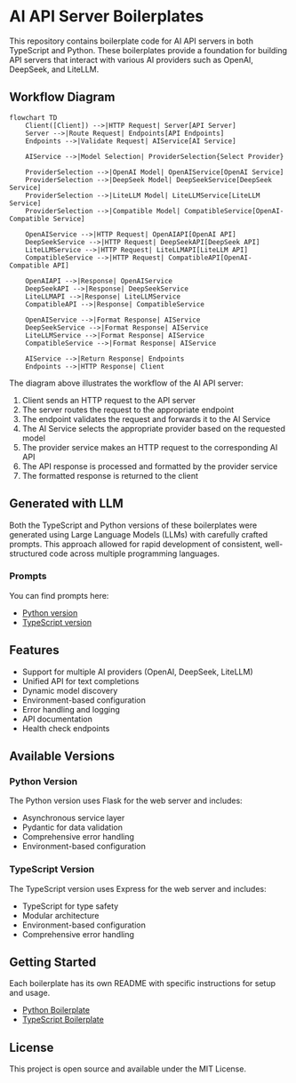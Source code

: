 # AI API Server Boilerplates

This repository contains boilerplate code for AI API servers in both TypeScript and Python. These boilerplates provide a foundation for building API servers that interact with various AI providers such as OpenAI, DeepSeek, and LiteLLM.

## Workflow Diagram

```mermaid
flowchart TD
    Client([Client]) -->|HTTP Request| Server[API Server]
    Server -->|Route Request| Endpoints[API Endpoints]
    Endpoints -->|Validate Request| AIService[AI Service]
    
    AIService -->|Model Selection| ProviderSelection{Select Provider}
    
    ProviderSelection -->|OpenAI Model| OpenAIService[OpenAI Service]
    ProviderSelection -->|DeepSeek Model| DeepSeekService[DeepSeek Service]
    ProviderSelection -->|LiteLLM Model| LiteLLMService[LiteLLM Service]
    ProviderSelection -->|Compatible Model| CompatibleService[OpenAI-Compatible Service]
    
    OpenAIService -->|HTTP Request| OpenAIAPI[OpenAI API]
    DeepSeekService -->|HTTP Request| DeepSeekAPI[DeepSeek API]
    LiteLLMService -->|HTTP Request| LiteLLMAPI[LiteLLM API]
    CompatibleService -->|HTTP Request| CompatibleAPI[OpenAI-Compatible API]
    
    OpenAIAPI -->|Response| OpenAIService
    DeepSeekAPI -->|Response| DeepSeekService
    LiteLLMAPI -->|Response| LiteLLMService
    CompatibleAPI -->|Response| CompatibleService
    
    OpenAIService -->|Format Response| AIService
    DeepSeekService -->|Format Response| AIService
    LiteLLMService -->|Format Response| AIService
    CompatibleService -->|Format Response| AIService
    
    AIService -->|Return Response| Endpoints
    Endpoints -->|HTTP Response| Client
```

The diagram above illustrates the workflow of the AI API server:
1. Client sends an HTTP request to the API server
2. The server routes the request to the appropriate endpoint
3. The endpoint validates the request and forwards it to the AI Service
4. The AI Service selects the appropriate provider based on the requested model
5. The provider service makes an HTTP request to the corresponding AI API
6. The API response is processed and formatted by the provider service
7. The formatted response is returned to the client

## Generated with LLM

Both the TypeScript and Python versions of these boilerplates were generated using Large Language Models (LLMs) with carefully crafted prompts. This approach allowed for rapid development of consistent, well-structured code across multiple programming languages.

### Prompts

You can find prompts here:
- [Python version](./prompts/python.md)
- [TypeScript version](./prompts/typescript.md)

## Features

- Support for multiple AI providers (OpenAI, DeepSeek, LiteLLM)
- Unified API for text completions
- Dynamic model discovery
- Environment-based configuration
- Error handling and logging
- API documentation
- Health check endpoints

## Available Versions

### Python Version

The Python version uses Flask for the web server and includes:
- Asynchronous service layer
- Pydantic for data validation
- Comprehensive error handling
- Environment-based configuration

### TypeScript Version

The TypeScript version uses Express for the web server and includes:
- TypeScript for type safety
- Modular architecture
- Environment-based configuration
- Comprehensive error handling

## Getting Started

Each boilerplate has its own README with specific instructions for setup and usage.

- [Python Boilerplate](./boilerplates/python/README.md)
- [TypeScript Boilerplate](./boilerplates/typescript/README.md)

## License

This project is open source and available under the MIT License.

